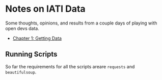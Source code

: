 
Notes on IATI Data
==================


Some thoughts, opinions, and results from a couple days of playing with open
devs data.


* [Chapter 1: Getting Data](Chapter%201:%20Getting%20Data/)



Running Scripts
---------------

So far the requirements for all the scripts areare `requests` and
`beautifulsoup`.
